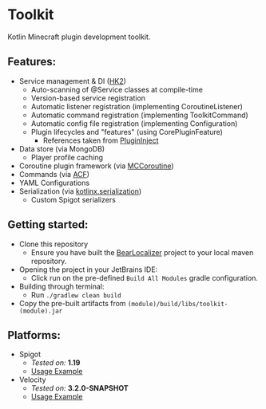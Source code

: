 # Toolkit
Kotlin Minecraft plugin development toolkit.

## Features:
 - Service management & DI ([HK2](https://javaee.github.io/hk2/introduction.html)) 
   - Auto-scanning of @Service classes at compile-time
   - Version-based service registration
   - Automatic listener registration (implementing CoroutineListener)
   - Automatic command registration (implementing ToolkitCommand)
   - Automatic config file registration (implementing Configuration)
   - Plugin lifecycles and "features" (using CorePluginFeature)
     - References taken from [PluginInject](https://github.com/natemort/PluginInject)
 - Data store (via MongoDB)
   - Player profile caching
 - Coroutine plugin framework (via [MCCoroutine](https://github.com/Shynixn/MCCoroutine))
 - Commands (via [ACF](https://github.com/aikar/commands))
 - YAML Configurations
 - Serialization (via [kotlinx.serialization](https://github.com/Kotlin/kotlinx.serialization))
   - Custom Spigot serializers

## Getting started:
 - Clone this repository
   - Ensure you have built the [BearLocalizer](https://github.com/GrowlyX/bearlocalizer) project to your local maven repository.
 - Opening the project in your JetBrains IDE:
   - Click run on the pre-defined `Build All Modules` gradle configuration.
 - Building through terminal:
   - Run `./gradlew clean build`
 - Copy the pre-built artifacts from `(module)/build/libs/toolkit-(module).jar`

## Platforms:
- Spigot
  - _Tested on:_ **1.19**
  - [Usage Example](https://github.com/GrowlyX/mcplugins-toolkit/tree/master/spigot/example)
- Velocity
  - _Tested on:_ **3.2.0-SNAPSHOT**
  - [Usage Example](https://github.com/GrowlyX/mcplugins-toolkit/tree/master/velocity/example)
